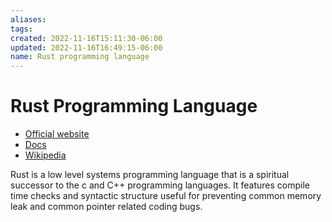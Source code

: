 ```yaml
---
aliases: 
tags: 
created: 2022-11-16T15:11:30-06:00
updated: 2022-11-16T16:49:15-06:00
name: Rust programming language
---
```

# Rust Programming Language
- [Official website](https://www.rust-lang.org/)
- [Docs](https://doc.rust-lang.org/reference/introduction.html)
- [Wikipedia](https://en.wikipedia.org/wiki/Rust_(programming_language))

Rust is a low level systems programming language that is a spiritual successor to the c and C++ programming languages.  It features compile time checks and syntactic structure useful for preventing common memory leak and common pointer related coding bugs. 
